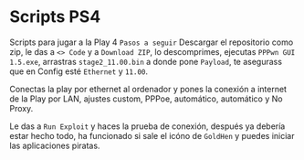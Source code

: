 # Scripts PS4
Scripts para jugar a la Play 4
``Pasos a seguir``
Descargar el repositorio como zip, le das a ``<> Code`` y a ``Download ZIP``, lo descomprimes, ejecutas ``PPPwn GUI 1.5.exe``, arrastras ``stage2_11.00.bin`` a donde pone ``Payload``, te asegurass que en Config esté ``Ethernet`` y ``11.00``.

Conectas la play por ethernet al ordenador y pones la conexión a internet de la Play por LAN, ajustes custom, PPPoe, automático, automático y No Proxy. 

Le das a ``Run Exploit`` y haces la prueba de conexión, después ya debería estar hecho todo, ha funcionado si sale el icóno de ``GoldHen`` y puedes iniciar las aplicaciones piratas.
